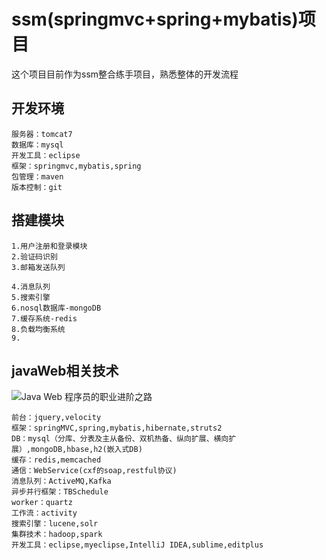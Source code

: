 # ssm(springmvc+spring+mybatis)项目

这个项目目前作为ssm整合练手项目，熟悉整体的开发流程

## 开发环境
	服务器：tomcat7
	数据库：mysql
	开发工具：eclipse
	框架：springmvc,mybatis,spring
	包管理：maven
	版本控制：git
	
## 搭建模块

	1.用户注册和登录模块			
	2.验证码识别				
	3.邮箱发送队列					
	
	4.消息队列
	5.搜索引擎
	6.nosql数据库-mongoDB
	7.缓存系统-redis
	8.负载均衡系统
	9.

## javaWeb相关技术
	
![Java Web 程序员的职业进阶之路 ](http://7xljab.com1.z0.glb.clouddn.com/%E4%B8%8D%E5%8D%9C%E4%B8%AA%E4%BA%BA%E5%8D%9A%E5%AE%A2%2Fimage%2FJava%20Web%20%E7%A8%8B%E5%BA%8F%E5%91%98%E7%9A%84%E8%81%8C%E4%B8%9A%E8%BF%9B%E9%98%B6%E4%B9%8B%E8%B7%AF%20.png)

	前台：jquery,velocity 
	框架：springMVC,spring,mybatis,hibernate,struts2 
	DB：mysql（分库、分表及主从备份、双机热备、纵向扩展、横向扩展）,mongoDB,hbase,h2(嵌入式DB) 
	缓存：redis,memcached 
	通信：WebService(cxf的soap,restful协议) 
	消息队列：ActiveMQ,Kafka
	异步并行框架：TBSchedule 
	worker：quartz 
	工作流：activity 
	搜索引擎：lucene,solr 
	集群技术：hadoop,spark
	开发工具：eclipse,myeclipse,IntelliJ IDEA,sublime,editplus
	
	
	